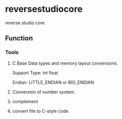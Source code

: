 # reversestudiocore
reverse studio core



## Function 

### Tools

1. C Base Data types and memory layout conversions.

   Support Type: int float

   Endian: LITTLE_ENDIAN or BIG_ENDIAN

2. Conversion of number system.

3. complement

4. convert file to C-style code.
